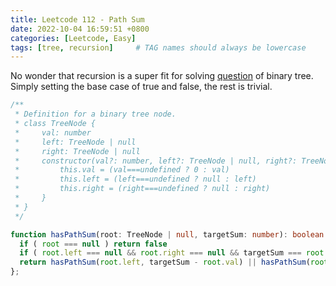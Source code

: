 ```yaml
---
title: Leetcode 112 - Path Sum
date: 2022-10-04 16:59:51 +0800
categories: [Leetcode, Easy]
tags: [tree, recursion]     # TAG names should always be lowercase
---
```


No wonder that recursion is a super fit for solving [question](https://leetcode.com/problems/path-sum/) of binary tree. Simply setting the base case of true and false, the rest is trivial.

```typescript
/**
 * Definition for a binary tree node.
 * class TreeNode {
 *     val: number
 *     left: TreeNode | null
 *     right: TreeNode | null
 *     constructor(val?: number, left?: TreeNode | null, right?: TreeNode | null) {
 *         this.val = (val===undefined ? 0 : val)
 *         this.left = (left===undefined ? null : left)
 *         this.right = (right===undefined ? null : right)
 *     }
 * }
 */

function hasPathSum(root: TreeNode | null, targetSum: number): boolean {
  if ( root === null ) return false
  if ( root.left === null && root.right === null && targetSum === root.val) return true
  return hasPathSum(root.left, targetSum - root.val) || hasPathSum(root.right, targetSum - root.val)
};
```

